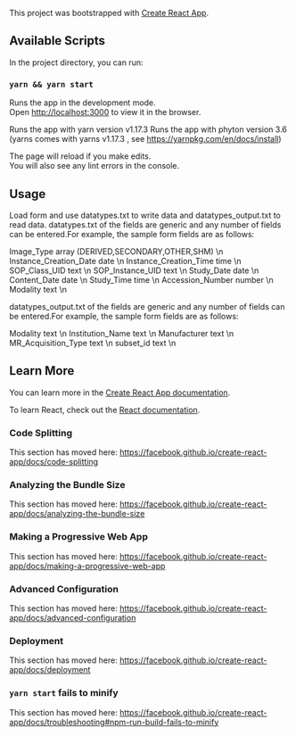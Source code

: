 This project was bootstrapped with [Create React App](https://github.com/facebook/create-react-app).

## Available Scripts

In the project directory, you can run:

### `yarn && yarn start`

Runs the app in the development mode.<br>
Open [http://localhost:3000](http://localhost:3000) to view it in the browser.

Runs the app with yarn version v1.17.3
Runs the app with phyton version 3.6
(yarns comes with yarns v1.17.3 , see https://yarnpkg.com/en/docs/install)

The page will reload if you make edits.<br>
You will also see any lint errors in the console.

## Usage

Load form and use datatypes.txt to write data and datatypes_output.txt to read data. 
datatypes.txt of the fields are generic and any number of fields can be entered.For example, the sample form fields are as follows:

  Image_Type array (DERIVED,SECONDARY,OTHER,SHM) \n
  Instance_Creation_Date date \n
  Instance_Creation_Time time \n
  SOP_Class_UID text \n
  SOP_Instance_UID text \n
  Study_Date date \n
  Content_Date date \n
  Study_Time time \n
  Accession_Number number \n
  Modality text \n

datatypes_output.txt of the fields are generic and any number of fields can be entered.For example, the sample form fields are as follows:

  Modality text \n
  Institution_Name text \n
  Manufacturer text \n
  MR_Acquisition_Type text \n
  subset_id text \n

## Learn More

You can learn more in the [Create React App documentation](https://facebook.github.io/create-react-app/docs/getting-started).

To learn React, check out the [React documentation](https://reactjs.org/).

### Code Splitting

This section has moved here: https://facebook.github.io/create-react-app/docs/code-splitting

### Analyzing the Bundle Size

This section has moved here: https://facebook.github.io/create-react-app/docs/analyzing-the-bundle-size

### Making a Progressive Web App

This section has moved here: https://facebook.github.io/create-react-app/docs/making-a-progressive-web-app

### Advanced Configuration

This section has moved here: https://facebook.github.io/create-react-app/docs/advanced-configuration

### Deployment

This section has moved here: https://facebook.github.io/create-react-app/docs/deployment

### `yarn start` fails to minify

This section has moved here: https://facebook.github.io/create-react-app/docs/troubleshooting#npm-run-build-fails-to-minify
